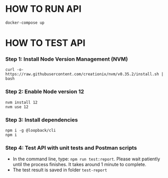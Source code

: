 # HOW TO RUN API

```
docker-compose up
```

# HOW TO TEST API

### Step 1: Install Node Version Management (NVM)
```
curl -o- https://raw.githubusercontent.com/creationix/nvm/v0.35.2/install.sh | bash
```

### Step 2: Enable Node version 12
```
nvm install 12
nvm use 12
```

### Step 3: Install dependencies
```
npm i -g @loopback/cli
npm i
```

### Step 4: Test API with unit tests and Postman scripts
* In the command line, type: `npm run test:report`. Please wait patiently until the process finishes. It takes around 1 minute to complete.  
* The test result is saved in folder `test-report`  
